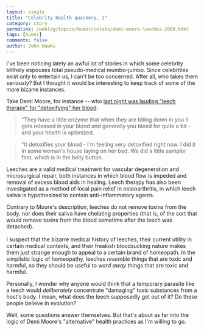 ```yaml
---
layout: single 
title: "Celebrity health quackery, 1" 
category: story
permalink: /weblog/topics/humor/celebs/demi-moore-leeches-2008.html
tags: [humor] 
comments: false 
author: John Hawks 
---
```



<p>
I've been noticing lately an awful lot of stories in which some celebrity blithely espouses total pseudo-medical mumbo-jumbo. Since celebrities exist only to entertain us, I can't be too concerned. After all, who takes them seriously? But I thought it would be interesting to keep track of some of the more bizarre instances. 
</p>

<p>
Take Demi Moore, for instance -- who <a href="http://www.dailymail.co.uk/pages/live/articles/showbiz/showbiznews.html?in_article_id=544588&in_page_id=1773">last night was lauding "leech therapy" for "detoxifying" her blood</a>: 
</p>

<blockquote>"They have a little enzyme that when they are biting down in you it gets released in your blood and generally you bleed for quite a bit - and your health is optimized.</blockquote>

<blockquote>"It detoxifies your blood - I'm feeling very detoxified right now. I did it in some woman's house laying on her bed. We did a little sampler first, which is in the belly button.</blockquote>

<p>
Leeches are a valid medical treatment for vascular degeneration and microsurgical repair, both instances in which blood flow is impeded and removal of excess blood aids in healing. Leech therapy has also been investigated as a method of local pain relief in osteoarthritis, in which leech saliva is hypothesized to contain anti-inflammatory agents. 
</p>

<p>
Contrary to Moore's description, leeches do not remove toxins from the body, nor does their saliva have chelating properties (that is, of the sort that would remove toxins from the blood sometime after the leech was detached). <br />
 <br />
I suspect that the bizarre medical history of leeches, their current utility in certain medical contexts, and their freakish bloodsucking nature makes them just strange enough to appeal to a certain brand of homeopath. In the simplistic logic of homeopathy, leeches <i>resemble</i> things that are toxic and harmful, so they should be useful to <i>ward away</i> things that are toxic and harmful. 
</p>

<p>
Personally, I wonder why anyone would think that a temporary parasite like a leech would <i>deliberately</i> concentrate "damaging" toxic substances from a host's body. I mean, what does the leech supposedly get out of it? Do these people believe in evolution? 
</p>

<p>
Well, some questions answer themselves. But that's about as far into the logic of Demi Moore's "alternative" health practices as I'm willing to go.
</p>


